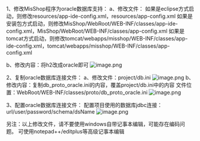 1、修改MisShop程序为oracle数据库支持：
  a、修改文件：
  如果是eclipse方式启动，则修改resources/app-ide-config.xml，resources/app-config.xml
 如果是安装包方式启动，则修改MisShop/WebRoot/WEB-INF/classes/app-ide-config.xml，MisShop/WebRoot/WEB-INF/classes/app-config.xml
如果是tomcat方式启动，则修改tomcat/webapps/misshop/WEB-INF/classes/app-ide-config.xml，tomcat/webapps/misshop/WEB-INF/classes/app-config.xml

b、修改内容：将h2改成oracle即可
![image.png](https://upload-images.jianshu.io/upload_images/12920178-ce5bbb671b0bbe5d.png?imageMogr2/auto-orient/strip%7CimageView2/2/w/1240)


2、复制oracle数据库连接文件：
a、修改文件：project/db.ini
![image.png](https://upload-images.jianshu.io/upload_images/12920178-71c8bf339e3b1d97.png?imageMogr2/auto-orient/strip%7CimageView2/2/w/1240)
b、修改内容：复制db_proto_oracle.ini的内容，覆盖project/db.ini中的内容 
  文件位置：WebRoot/WEB-INF/classes/proto/db_proto_oracle.ini
![image.png](https://upload-images.jianshu.io/upload_images/12920178-a9f5affb515aeea8.png?imageMogr2/auto-orient/strip%7CimageView2/2/w/1240)


3、配置oracle数据库连接文件：
配置项目使用的数据库jdbc连接：url/user/password/schema/dsName
![image.png](https://upload-images.jianshu.io/upload_images/12920178-c36304d9c16879e8.png?imageMogr2/auto-orient/strip%7CimageView2/2/w/1240)

另注：以上修改文件，请不要使用windows自带记事本编辑，可能存在编码问题。
可使用notepad++/editplus等高级记事本编辑

